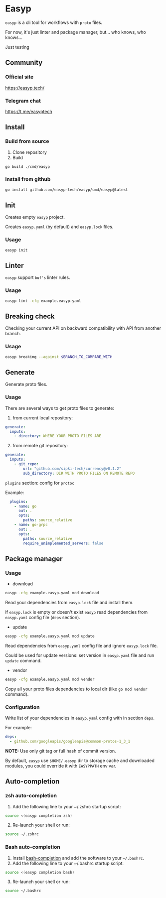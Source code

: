 # Easyp

`easyp` is a cli tool for workflows with `proto` files.

For now, it's just linter and package manager, but... who knows, who knows...

Just testing

## Community

### Official site

https://easyp.tech/

### Telegram chat

https://t.me/easyptech

## Install

### Build from source

1. Clone repository
2. Build
```bash
go build ./cmd/easyp
```

### Install from github

```bash
go install github.com/easyp-tech/easyp/cmd/easyp@latest
```

## Init

Creates empty `easyp` project.

Creates `easyp.yaml` (by default) and `easyp.lock` files.

### Usage

```bash
easyp init
```

## Linter

`easyp` support `buf's` linter rules.

### Usage

```bash
easyp lint -cfg example.easyp.yaml
```
## Breaking check

Checking your current API on backward compatibility with API from another branch.

### Usage

```bash
easyp breaking --against $BRANCH_TO_COMPARE_WITH
```

## Generate

Generate proto files. 

### Usage

There are several ways to get proto files to generate:
1. from current local repository:
```yaml
generate:
  inputs:
    - directory: WHERE YOUR PROTO FILES ARE
```
2. from remote git repository:
```yaml
generate:
  inputs:
    - git_repo:
        url: "github.com/sipki-tech/currency@v0.1.2"
        sub_directory: DIR WITH PROTO FILES ON REMOTE REPO
```

`plugins` section: config for `protoc`

Example:
```yaml
  plugins:
    - name: go
      out: .
      opts:
        paths: source_relative
    - name: go-grpc
      out: .
      opts:
        paths: source_relative
        require_unimplemented_servers: false
```

## Package manager

### Usage

* download

```bash
easyp -cfg example.easyp.yaml mod download
```

Read your dependencies from `easyp.lock` file and install them.


If `easyp.lock` is empty or doesn't exist `easyp` read dependencies from `easyp.yaml` config file (`deps` section).

* update
```bash
easyp -cfg example.easyp.yaml mod update
```

Read dependencies from `easyp.yaml` config file and ignore `easyp.lock` file.

Could be used for update versions: set version in `easyp.yaml` file and run `update` command.

* vendor
```bash
easyp -cfg example.easyp.yaml mod vendor
```

Copy all your proto files dependencies to local dir (like `go mod vendor` command).


### Configuration

Write list of your dependencies in `easyp.yaml` config with in section `deps`.

For example:

```yaml
deps:
  - github.com/googleapis/googleapis@common-protos-1_3_1
```

**NOTE:** Use only git tag or full hash of commit version.

By default, `easyp` use `$HOME/.easyp` dir to storage cache and downloaded modules, you could override it with `EASYPPATH` env var.

## Auto-completion

### zsh auto-completion

1. Add the following line to your ~/.zshrc startup script:

```bash
source <(easyp completion zsh)
```

2. Re-launch your shell or run:

```bash
source ~/.zshrc
```

### Bash auto-completion

1. Install [bash-completion](https://github.com/scop/bash-completion#installation) and add the software to your `~/.bashrc`.
2. Add the following line to your ~/.bashrc startup script:

```bash
source <(easyp completion bash)
```

3. Re-launch your shell or run:

```bash
source ~/.bashrc
```
